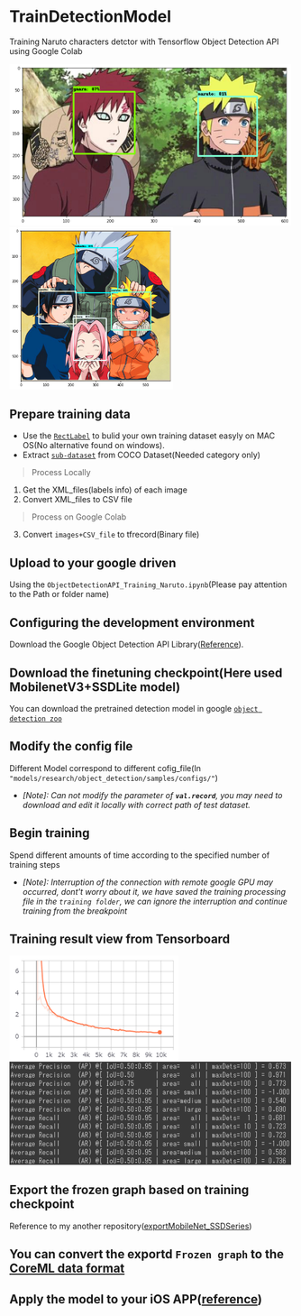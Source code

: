 # TrainDetectionModel
Training Naruto characters detctor with Tensorflow Object Detection API using Google Colab
<p float = "left">
  <img src="https://github.com/popCain/TrainDetectionModel/blob/main/image/result_1.png" width="500">
  <img src="https://github.com/popCain/TrainDetectionModel/blob/main/image/result_2.png" width="290">
</p>   

## Prepare training data  
* Use the [`RectLabel`](https://rectlabel.com/) to bulid your own training dataset easyly on MAC OS(No alternative found on windows).    
* Extract [`sub-dataset`](https://github.com/popCain/getSubsetFromCOCO) from COCO Dataset(Needed category only)
> Process Locally
  1. Get the XML_files(labels info) of each image 
  2. Convert XML_files to CSV file
> Process on Google Colab
  3. Convert `images+CSV_file` to tfrecord(Binary file)
## Upload to your google driven
Using the `ObjectDetectionAPI_Training_Naruto.ipynb`(Please pay attention to the Path or folder name)
## Configuring the development environment
Download the Google Object Detection API Library([Reference](https://github.com/tensorflow/models/blob/master/research/object_detection/g3doc/tf1.md)).
## Download the finetuning checkpoint(Here used MobilenetV3+SSDLite model)
You can download the pretrained detection model in google [`object detection zoo`](https://github.com/tensorflow/models/blob/master/research/object_detection/g3doc/tf1_detection_zoo.md)
## Modify the config file
Different Model correspond to different cofig_file(In `"models/research/object_detection/samples/configs/"`)    
* *[Note]: Can not modify the parameter of **`val.record`**, you may need to download and  edit it locally with  correct path of test dataset.*     
## Begin training
Spend different amounts of time according to the specified number of training steps      
* *[Note]: Interruption of the connection with remote google GPU may occurred, dont't worry about it, we have saved the training processing file in the `training folder`, we can ignore the interruption and continue training from the breakpoint*
## Training result view from Tensorboard
<p float = "left">
  <img src="https://github.com/popCain/TrainDetectionModel/blob/main/image/loss.png" width="300">
  <img src="https://github.com/popCain/TrainDetectionModel/blob/main/image/mAP.png" width="500">
</p>  

## Export the frozen graph based on training checkpoint
Reference to my another repository([exportMobileNet_SSDSeries](https://github.com/popCain/exportMobileNet_SSDSeries))
## You can convert the exportd `Frozen graph` to the [CoreML data format](https://github.com/popCain/TFtoCoreML)
## Apply the model to your iOS APP([reference](https://github.com/popCain/ObjectDetection_iOS))

